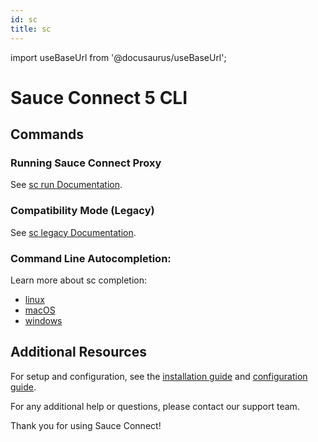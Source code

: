 ```yaml
---
id: sc
title: sc
---
```


import useBaseUrl from '@docusaurus/useBaseUrl';

# Sauce Connect 5 CLI

## Commands

### Running Sauce Connect Proxy

See [sc run Documentation](/secure-connections/sauce-connect-5/cli/run).

### Compatibility Mode (Legacy)

See [sc legacy Documentation](/secure-connections/sauce-connect-5/cli/legacy).

### Command Line Autocompletion: 

Learn more about sc completion:
 - [linux](/secure-connections/sauce-connect-5/installation/linux/#add-bash-completion)
 - [macOS](/secure-connections/sauce-connect-5/installation/macos/#add-completion)
 - [windows](/secure-connections/sauce-connect-5/installation/windows/#add-completion)

## Additional Resources

For setup and configuration, see the [installation guide](/secure-connections/sauce-connect-5/installation) and [configuration guide](/secure-connections/sauce-connect-5/operation/configuration/).

For any additional help or questions, please contact our support team.

Thank you for using Sauce Connect!
